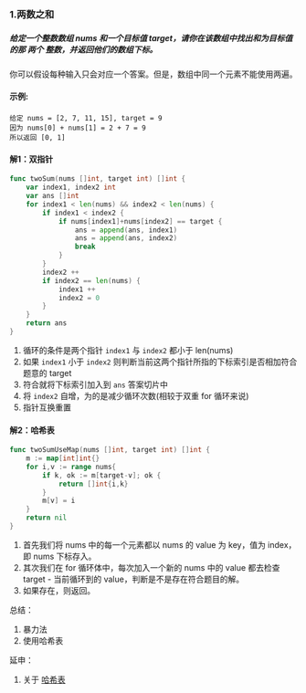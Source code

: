 ### 1.两数之和

##### 给定一个整数数组 nums 和一个目标值 target，请你在该数组中找出和为目标值的那 两个 整数，并返回他们的数组下标。
你可以假设每种输入只会对应一个答案。但是，数组中同一个元素不能使用两遍。

#### 示例:
```
给定 nums = [2, 7, 11, 15], target = 9
因为 nums[0] + nums[1] = 2 + 7 = 9
所以返回 [0, 1]
```

#### 解1：双指针
```go
func twoSum(nums []int, target int) []int {
	var index1, index2 int
	var ans []int
	for index1 < len(nums) && index2 < len(nums) {
		if index1 < index2 {
			if nums[index1]+nums[index2] == target {
				ans = append(ans, index1)
				ans = append(ans, index2)
				break
			}
		}
		index2 ++
		if index2 == len(nums) {
			index1 ++
			index2 = 0
		}
	}
	return ans
}
```

1. 循环的条件是两个指针 ``index1`` 与 ``index2`` 都小于 len(nums)
2. 如果 ``index1`` 小于 ``index2`` 则判断当前这两个指针所指的下标索引是否相加符合题意的 target
3. 符合就将下标索引加入到 ``ans`` 答案切片中
4. 将 ``index2`` 自增，为的是减少循环次数(相较于双重 for 循环来说)
5. 指针互换重置

#### 解2：哈希表
```go
func twoSumUseMap(nums []int, target int) []int {
	m := map[int]int{}
	for i,v := range nums{
		if k, ok := m[target-v]; ok {
			return []int{i,k}
		}
		m[v] = i
	}
	return nil
}
```
1. 首先我们将 nums 中的每一个元素都以 nums 的 value 为 key，值为 index，即 nums 下标存入。
2. 其次我们在 for 循环体中，每次加入一个新的 nums 中的 value 都去检查 target - 当前循环到的 value，判断是不是存在符合题目的解。
3. 如果存在，则返回。

总结：
1. 暴力法
2. 使用哈希表

延申：
1. 关于 [哈希表](https://github.com/polichan/leetcode/tree/master/src/common/HashMap/README.md "哈希表")